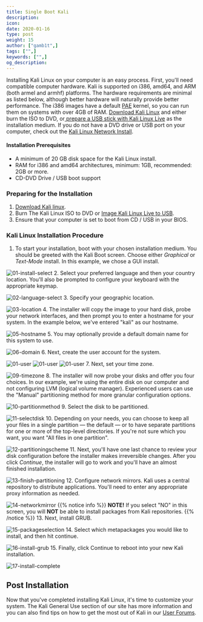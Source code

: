 ```yaml
---
title: Single Boot Kali
description:
icon:
date: 2020-01-16
type: post
weight: 15
author: ["gamb1t",]
tags: ["",]
keywords: ["",]
og_description:
---
```


Installing Kali Linux on your computer is an easy process. First, you'll need compatible computer hardware. Kali is supported on i386, amd64, and ARM (both armel and armhf) platforms. The hardware requirements are minimal as listed below, although better hardware will naturally provide better performance. The i386 images have a default [PAE](http://en.wikipedia.org/wiki/Physical_Address_Extension) kernel, so you can run them on systems with over 4GB of RAM. [Download Kali Linux](/docs/introduction/download-official-kali-linux-images/) and either burn the ISO to DVD, or[ prepare a USB stick with Kali Linux Live](/docs/usb/kali-linux-live-usb-install/) as the installation medium. If you do not have a DVD drive or USB port on your computer, check out the [Kali Linux Network Install](/docs/base-images/kali-linux-network-pxe-install/).

#### Installation Prerequisites

* A minimum of 20 GB disk space for the Kali Linux install.
* RAM for i386 and amd64 architectures, minimum: 1GB, recommended: 2GB or more.
* CD-DVD Drive / USB boot support

### Preparing for the Installation

1. [Download Kali linux](/docs/introduction/download-official-kali-linux-images/).
2. Burn The Kali Linux ISO to DVD or [Image Kali Linux Live to USB](/docs/usb/kali-linux-live-usb-install/).
3. Ensure that your computer is set to boot from CD / USB in your BIOS.

### Kali Linux Installation Procedure


1. To start your installation, boot with your chosen installation medium. You should be greeted with the Kali Boot screen. Choose either _Graphical_ or _Text-Mode_ install. In this example, we chose a GUI install.

![01-install-select](kali-default-install-18.png)
2. Select your preferred language and then your country location. You'll also be prompted to configure your keyboard with the appropriate keymap.

![02-language-select](kali-default-install-17.png)
3. Specify your geographic location.

![03-location](kali-default-install-16.png)
4. The installer will copy the image to your hard disk, probe your network interfaces, and then prompt you to enter a hostname for your system. In the example below, we've entered "kali" as our hostname.

![05-hostname](kali-default-install-14.png)
5. You may optionally provide a default domain name for this system to use.

![06-domain](kali-default-install-13.png)
6. Next, create the user account for the system.

![01-user](kali-user-1.png)
![01-user](kali-user-2.png)
![01-user](kali-user-3.png)
7. Next, set your time zone.

![09-timezone](kali-default-install-11.png)
8. The installer will now probe your disks and offer you four choices. In our example, we're using the entire disk on our computer and not configuring LVM (logical volume manager). Experienced users can use the "Manual" partitioning method for more granular configuration options.

![10-partitionmethod](kali-default-install-10.png)
9. Select the disk to be partitioned.

![11-selectdisk](kali-default-install-9.png)
10. Depending on your needs, you can choose to keep all your files in a single partition — the default — or to have separate partitions for one or more of the top-level directories. If you're not sure which you want, you want "All files in one partition".

![12-partitioningscheme](kali-default-install-8.png)
11. Next, you'll have one last chance to review your disk configuration before the installer makes irreversible changes. After you click _Continue_, the installer will go to work and you'll have an almost finished installation.

![13-finish-partitioning](kali-default-install-7.png)
12. Configure network mirrors. Kali uses a central repository to distribute applications. You'll need to enter any appropriate proxy information as needed.

![14-networkmirror](kali-default-install-5.png)
{{% notice info %}}
**NOTE!** If you select "NO" in this screen, you will **NOT** be able to install packages from Kali repositories.
{{% /notice %}}
13. Next, install GRUB.

![15-packageselection](kali-default-packages.png)
14. Select which metapackages you would like to install, and then hit continue.

![16-install-grub](kali-default-install-3.png)
15. Finally, click Continue to reboot into your new Kali installation.

![17-install-complete](kali-default-install-1.png)

## Post Installation

Now that you've completed installing Kali Linux, it's time to customize your system. The Kali General Use section of our site has more information and you can also find tips on how to get the most out of Kali in our [User Forums](https://forums.kali.org/).
